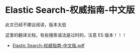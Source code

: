 # Elastic Search-权威指南-中文版

此文已经不建议阅读，版本太低

这里的翻译文档，有些搜索语法是过时的，注意 ES 版本！！！

- [Elastic Search-权威指南-中文版.pdf](https://www.aliyundrive.com/s/wQVsSFCrycZ)